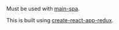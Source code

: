 Must be used with [main-spa](https://github.com/revcascade/main-spa).

This is built using [create-react-app-redux](https://github.com/notrab/create-react-app-redux).
